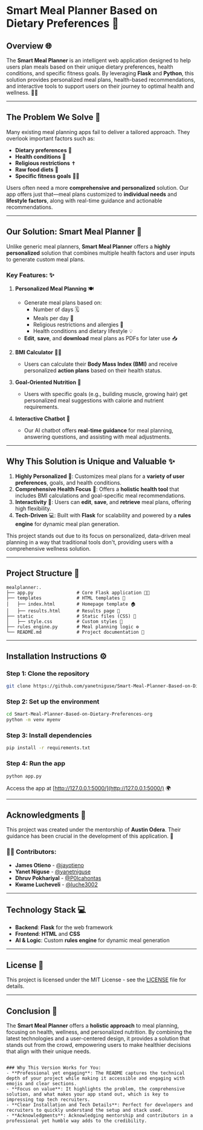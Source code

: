 
# Smart Meal Planner Based on Dietary Preferences 🥗

## Overview 🌐

The **Smart Meal Planner** is an intelligent web application designed to help users plan meals based on their unique dietary preferences, health conditions, and specific fitness goals. By leveraging **Flask** and **Python**, this solution provides personalized meal plans, health-based recommendations, and interactive tools to support users on their journey to optimal health and wellness. 💪🍏

---

## The Problem We Solve 🧐

Many existing meal planning apps fail to deliver a tailored approach. They overlook important factors such as:
- **Dietary preferences** 🌱
- **Health conditions** 🏥
- **Religious restrictions** ✝️
- **Raw food diets** 🥒
- **Specific fitness goals** 🏋️‍♂️

Users often need a more **comprehensive and personalized** solution. Our app offers just that—meal plans customized to **individual needs** and **lifestyle factors**, along with real-time guidance and actionable recommendations.

---

## Our Solution: Smart Meal Planner 🚀

Unlike generic meal planners, **Smart Meal Planner** offers a **highly personalized** solution that combines multiple health factors and user inputs to generate custom meal plans.

### Key Features: ✨

1. **Personalized Meal Planning** 🍽️
   - Generate meal plans based on:
     - Number of days 🗓️
     - Meals per day 🍴
     - Religious restrictions and allergies 🚫
     - Health conditions and dietary lifestyle 💡
   - **Edit**, **save**, and **download** meal plans as PDFs for later use 📥

2. **BMI Calculator** 🧑‍⚕️
   - Users can calculate their **Body Mass Index (BMI)** and receive personalized **action plans** based on their health status.

3. **Goal-Oriented Nutrition** 🎯
   - Users with specific goals (e.g., building muscle, growing hair) get personalized meal suggestions with calorie and nutrient requirements.

4. **Interactive Chatbot** 🤖
   - Our AI chatbot offers **real-time guidance** for meal planning, answering questions, and assisting with meal adjustments.

---

## Why This Solution is Unique and Valuable ✨

1. **Highly Personalized** 🎨: Customizes meal plans for a **variety of user preferences**, goals, and health conditions.
2. **Comprehensive Health Focus** 🏥: Offers a **holistic health tool** that includes BMI calculations and goal-specific meal recommendations.
3. **Interactivity** 🔄: Users can **edit**, **save**, and **retrieve** meal plans, offering high flexibility.
4. **Tech-Driven** 💻: Built with **Flask** for scalability and powered by a **rules engine** for dynamic meal plan generation.

This project stands out due to its focus on personalized, data-driven meal planning in a way that traditional tools don't, providing users with a comprehensive wellness solution.

---

## Project Structure 📂

```
mealplanner:.
├── app.py                # Core Flask application 🧑‍💻
├── templates             # HTML templates 📑
│   ├── index.html        # Homepage template 🏠
│   ├── results.html      # Results page 📝
├── static                # Static files (CSS) 🎨
│   ├── style.css         # Custom styles 🎨
├── rules_engine.py       # Meal planning logic ⚙️
└── README.md             # Project documentation 📖
```

---

## Installation Instructions ⚙️

### Step 1: Clone the repository
```bash
git clone https://github.com/yanetniguse/Smart-Meal-Planner-Based-on-Dietary-Preferences-org.git
```

### Step 2: Set up the environment
```bash
cd Smart-Meal-Planner-Based-on-Dietary-Preferences-org
python -m venv myenv
```

### Step 3: Install dependencies
```bash
pip install -r requirements.txt
```

### Step 4: Run the app
```bash
python app.py
```

Access the app at [http://127.0.0.1:5000/](http://127.0.0.1:5000/) 🌍

---

## Acknowledgments 🙌

This project was created under the mentorship of **Austin Odera**. Their guidance has been crucial in the development of this application. 🙏

### 👨‍💻 **Contributors**:

- **James Otieno** - [@jayotieno](https://github.com/jayotieno)
- **Yanet Niguse** - [@yanetniguse](https://github.com/yanetniguse)
- **Dhruv Pokhariyal** - [@P0lcahontas](https://github.com/P0lcahontas)
- **Kwame Lucheveli** - [@luche3002](https://github.com/luche3002)

---

## Technology Stack 💻

- **Backend**: **Flask** for the web framework
- **Frontend**: **HTML** and **CSS**
- **AI & Logic**: Custom **rules engine** for dynamic meal generation

---

## License 📜

This project is licensed under the MIT License - see the [LICENSE](LICENSE) file for details.

---

## Conclusion 🌟

The **Smart Meal Planner** offers a **holistic approach** to meal planning, focusing on health, wellness, and personalized nutrition. By combining the latest technologies and a user-centered design, it provides a solution that stands out from the crowd, empowering users to make healthier decisions that align with their unique needs. 

```

### Why This Version Works for You:
- **Professional yet engaging**: The README captures the technical depth of your project while making it accessible and engaging with emojis and clear sections.
- **Focus on value**: It highlights the problem, the comprehensive solution, and what makes your app stand out, which is key to impressing top tech recruiters.
- **Clear Installation and Tech Details**: Perfect for developers and recruiters to quickly understand the setup and stack used.
- **Acknowledgments**: Acknowledging mentorship and contributors in a professional yet humble way adds to the credibility.
